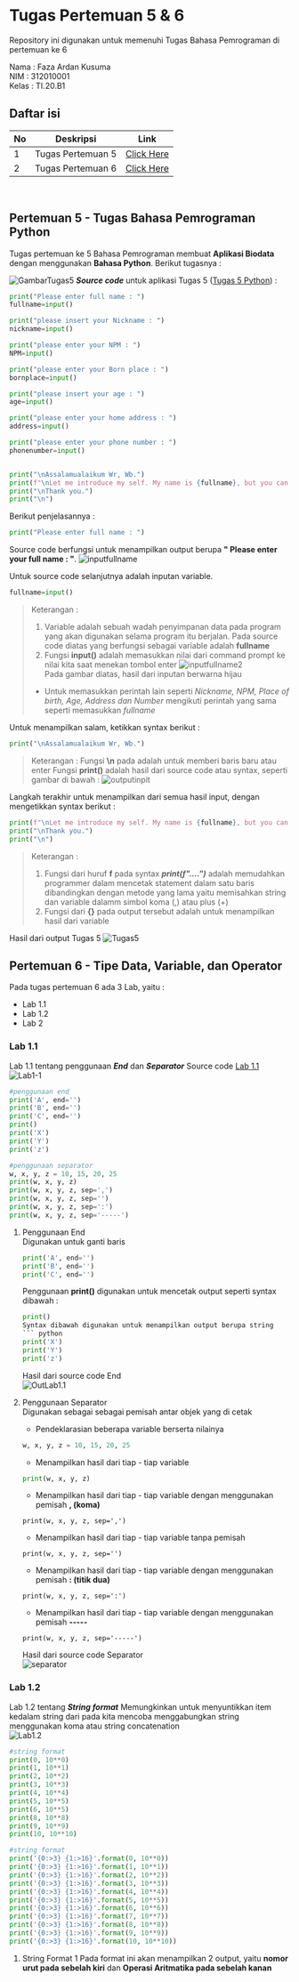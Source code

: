 # Tugas Pertemuan 5 & 6

Repository ini  digunakan untuk memenuhi Tugas Bahasa Pemrograman di pertemuan ke 6

Nama    : Faza Ardan Kusuma<br>
NIM     : 312010001<br>
Kelas   : TI.20.B1<br>

## Daftar isi
| No | Deskripsi | Link |
| ----- | ----- | ----- |
| 1 | Tugas Pertemuan 5 | [Click Here](#pertemuan-5---tugas-bahasa-pemrograman-python) |
| 2 | Tugas Pertemuan 6 | [Click Here](#pertemuan-6---lab-1)
<br>

## Pertemuan 5 - Tugas Bahasa Pemrograman Python
Tugas pertemuan ke 5 Bahasa Pemrograman membuat **Aplikasi Biodata** dengan menggunakan **Bahasa Python**. Berikut tugasnya :
    
![GambarTugas5](Pic/Tugas-Pertemuan-5.png)
***Source code*** untuk aplikasi Tugas 5 ([Tugas 5 Python](p5_tugas.py)) :
``` python
print("Please enter full name : ")
fullname=input()

print("please insert your Nickname : ")
nickname=input()

print("please enter your NPM : ")
NPM=input()

print("please enter your Born place : ")
bornplace=input()

print("please insert your age : ")
age=input()

print("please enter your home address : ")
address=input()

print("please enter your phone number : ")
phonenumber=input()


print("\nAssalamualaikum Wr, Wb.")
print(f"\nLet me introduce my self. My name is {fullname}, but you can call me {nickname}. My NPM is {NPM}. I was Born in {bornplace} and i am {age} years old. I am very glad if you want to invite my house in {address}. So, don't forget to call me before with the number {phonenumber}.")
print("\nThank you.")
print("\n")
```

Berikut penjelasannya : <br>
```python
print("Please enter full name : ")
```
Source code berfungsi untuk menampilkan output berupa **" Please enter your full name : "**.
![inputfullname](Pic/inputfullname.png)

Untuk source code selanjutnya adalah inputan variable.
```python
fullname=input()
```
>Keterangan :
>1. Variable adalah  sebuah wadah penyimpanan data pada program yang akan digunakan selama program itu berjalan. Pada source code diatas yang berfungsi sebagai variable adalah **fullname**
>2. Fungsi **input()** adalah memasukkan nilai dari command prompt ke nilai kita saat menekan tombol enter 
>![inputfullname2](Pic/inputfullname2.png)<br>
>Pada gambar diatas, hasil dari inputan berwarna hijau
>* Untuk memasukkan perintah lain seperti <i>Nickname, NPM, Place of birth, Age, Address dan Number</i> mengikuti perintah yang sama seperti memasukkan <i>fullname</i>

Untuk menampilkan salam, ketikkan syntax berikut :
```python
print("\nAssalamualaikum Wr, Wb.")
```
>Keterangan :
>Fungsi **\n** pada adalah untuk memberi baris baru atau enter
>Fungsi **print()** adalah hasil dari source code atau syntax, seperti gambar di bawah :
>![outputinpit](Pic/outputinput.png)

Langkah terakhir untuk menampilkan dari semua hasil input, dengan mengetikkan syntax berikut :
``` python
print(f"\nLet me introduce my self. My name is {fullname}, but you can call me {nickname}. My NPM is {NPM}. I was born in {placeofbirth} and i am {age} years old. I am very glad if you want to invite my house in {address}. So, don't forget to call me before with the number {phonenumber}.")
print("\nThank you.")
print("\n")
```
>Keterangan :
>1. Fungsi dari huruf **f** pada syntax ***print(f"....")*** adalah memudahkan  programmer dalam mencetak statement dalam satu baris dibandingkan dengan metode yang lama yaitu memisahkan string dan variable dalamm simbol koma (,) atau plus (+) 
>2. Fungsi dari **{}** pada output tersebut adalah untuk menampilkan hasil dari variable

Hasil dari output Tugas 5
![Tugas5](Pic/outputtugas5.png)

## Pertemuan 6 - Tipe Data, Variable, dan Operator

Pada tugas pertemuan 6 ada 3 Lab, yaitu :
* Lab 1.1
* Lab 1.2
* Lab 2

### Lab 1.1
Lab 1.1 tentang penggunaan ***End*** dan ***Separator***
Source code [Lab 1.1](p6_lab1.2.py)
![Lab1-1](Pic/Lab1-1.png)
``` python
#penggunaan end
print('A', end='')
print('B', end='')
print('C', end='')
print()
print('X')
print('Y')
print('z')

#penggunaan separator
w, x, y, z = 10, 15, 20, 25
print(w, x, y, z)
print(w, x, y, z, sep=',')
print(w, x, y, z, sep='')
print(w, x, y, z, sep=':')
print(w, x, y, z, sep='-----')
```

1. Penggunaan End<br>
    Digunakan untuk ganti baris
    ``` python
    print('A', end='')
    print('B', end='')
    print('C', end='')
    ```
    Penggunaan **print()** digunakan untuk mencetak output seperti syntax dibawah :
    ``` python
    print()
    Syntax dibawah digunakan untuk menampilkan output berupa string
    ``` python
    print('X')
    print('Y')
    print('z')
    ```
    Hasil dari source code End<br>
    ![OutLab1.1](Pic/end.png)

2. Penggunaan Separator<br>
    Digunakan sebagai sebagai pemisah antar objek yang di cetak

    * Pendeklarasian beberapa variable berserta nilainya
    ``` python
    w, x, y, z = 10, 15, 20, 25
    ```
    * Menampilkan hasil dari tiap - tiap variable
    ``` python
    print(w, x, y, z)
    ```
    * Menampilkan hasil dari tiap - tiap variable dengan menggunakan pemisah **, (koma)**
    ```
    print(w, x, y, z, sep=',')
    ```
    * Menampilkan hasil dari tiap - tiap variable tanpa pemisah
    ```
    print(w, x, y, z, sep='')
    ```
    * Menampilkan hasil dari tiap - tiap variable dengan menggunakan pemisah **: (titik dua)**
    ```
    print(w, x, y, z, sep=':')
    ```
    * Menampilkan hasil dari tiap - tiap variable dengan menggunakan pemisah **-----**
    ```
    print(w, x, y, z, sep='-----')
    ```
    Hasil dari source code Separator<br> 
    ![separator](Pic/separator.png)
    
### Lab 1.2
Lab 1.2 tentang ***String format***
Memungkinkan untuk menyuntikkan item kedalam string dari pada kita mencoba menggabungkan string menggunakan koma atau  string concatenation<br>
![Lab1.2](Pic/Lab1-2.png)
``` python
#string format
print(0, 10**0)
print(1, 10**1)
print(2, 10**2)
print(3, 10**3)
print(4, 10**4)
print(5, 10**5)
print(6, 10**5)
print(8, 10**8)
print(9, 10**9)
print(10, 10**10)

#string format
print('{0:>3} {1:>16}'.format(0, 10**0))
print('{0:>3} {1:>16}'.format(1, 10**1))
print('{0:>3} {1:>16}'.format(2, 10**2))
print('{0:>3} {1:>16}'.format(3, 10**3))
print('{0:>3} {1:>16}'.format(4, 10**4))
print('{0:>3} {1:>16}'.format(5, 10**5))
print('{0:>3} {1:>16}'.format(6, 10**6))
print('{0:>3} {1:>16}'.format(7, 10**7))
print('{0:>3} {1:>16}'.format(8, 10**8))
print('{0:>3} {1:>16}'.format(9, 10**9))
print('{0:>3} {1:>16}'.format(10, 10**10))
```

1. String Format 1
Pada format ini akan menampilkan 2 output, yaitu **nomor urut pada sebelah kiri** dan **Operasi Aritmatika pada sebelah kanan**
